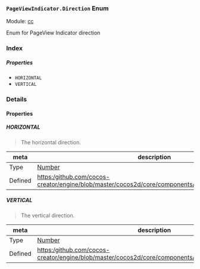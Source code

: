 ### `PageViewIndicator.Direction` Enum



Module: [cc](../modules/cc.md)




Enum for PageView Indicator direction

### Index

##### Properties

  - `HORIZONTAL`
  - `VERTICAL`

### Details

#### Properties


##### HORIZONTAL

> The horizontal direction.

| meta | description |
|------|-------------|
| Type | <a href="https://developer.mozilla.org/en/JavaScript/Reference/Global_Objects/Number" class="crosslink external" target="_blank">Number</a> |
| Defined | [https:/github.com/cocos-creator/engine/blob/master/cocos2d/core/components/CCPageViewIndicator.js:35](https:/github.com/cocos-creator/engine/blob/master/cocos2d/core/components/CCPageViewIndicator.js#L35) |



##### VERTICAL

> The vertical direction.

| meta | description |
|------|-------------|
| Type | <a href="https://developer.mozilla.org/en/JavaScript/Reference/Global_Objects/Number" class="crosslink external" target="_blank">Number</a> |
| Defined | [https:/github.com/cocos-creator/engine/blob/master/cocos2d/core/components/CCPageViewIndicator.js:42](https:/github.com/cocos-creator/engine/blob/master/cocos2d/core/components/CCPageViewIndicator.js#L42) |


